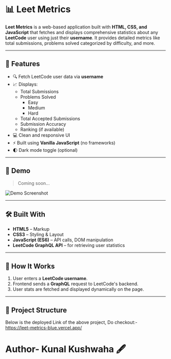 # 📊 Leet Metrics

**Leet Metrics** is a web-based application built with **HTML, CSS, and JavaScript** that fetches and displays comprehensive statistics about any **LeetCode** user using just their **username**. It provides detailed metrics like total submissions, problems solved categorized by difficulty, and more.

---

## 🌟 Features

- 🔍 Fetch LeetCode user data via **username**
- 📈 Displays:
  - Total Submissions
  - Problems Solved
    - Easy
    - Medium
    - Hard
  - Total Accepted Submissions
  - Submission Accuracy
  - Ranking (if available)
- 💻 Clean and responsive UI
- ⚡ Built using **Vanilla JavaScript** (no frameworks)
- 🌓 Dark mode toggle (optional)

---

## 🧪 Demo

> Coming soon...

<!-- Add image/gif here -->
![Demo Screenshot](./assets/demo.png)

---

## 🛠️ Built With

- **HTML5** – Markup
- **CSS3** – Styling & Layout
- **JavaScript (ES6)** – API calls, DOM manipulation
- **LeetCode GraphQL API** – for retrieving user statistics

---

## 🧾 How It Works

1. User enters a **LeetCode username**.
2. Frontend sends a **GraphQL** request to LeetCode's backend.
3. User stats are fetched and displayed dynamically on the page.

---

## 📁 Project Structure
Below is the deployed Link of the above project, Do checkout:-<br>
https://leet-metrics-blue.vercel.app/

# Author- Kunal Kushwaha 🖋️
